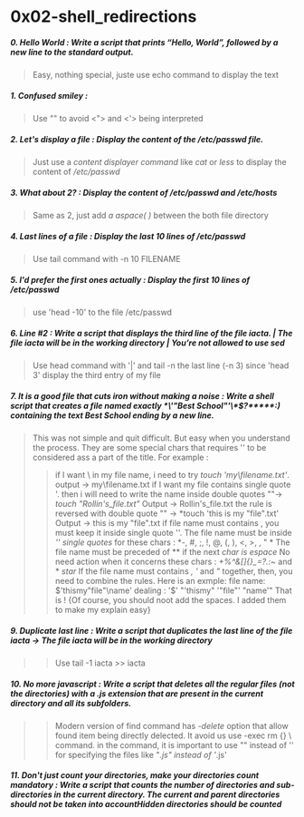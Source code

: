 # 0x02-shell_redirections

##### 0. Hello World :  Write a script that prints “Hello, World”, followed by a new line to the standard output.
> Easy, nothing special, juste use echo command to display the text

##### 1. Confused smiley :
> Use "" to avoid <"> and <'> being interpreted

##### 2. Let's display a file : Display the content of the /etc/passwd file.
> Just use a *content displayer command* like *cat* or *less* to display the content of */etc/passwd*

##### 3. What about 2? : Display the content of /etc/passwd and /etc/hosts
> Same as 2, just add  *a aspace( )* between the both file directory

##### 4. Last lines of a file : Display the last 10 lines of /etc/passwd
> Use tail command with -n 10 FILENAME

##### 5. I'd prefer the first ones actually : Display the first 10 lines of /etc/passwd
>use 'head -10' to the file /etc/passwd

##### 6. Line #2  : Write a script that displays the third line of the file iacta. | The file iacta will be in the working directory | You’re not allowed to use sed
> Use head command with '|' and tail -n the last line (-n 3) since 'head 3' display the third entry of my file
##### 7. It is a good file that cuts iron without making a noise : Write a shell script that creates a file named exactly \*\\'"Best School"\'\\*$\?\*\*\*\*\*:) containing the text Best School ending by a new line.
> This was not simple and quit difficult. But easy when you understand the process. 
> They are some special chars that requires '' to be considered ass a part of the title. For example : 
>> if I want \ in my file name, i need to try *touch 'my\filename.txt'*. output -> my\filename.txt 
>> if I want my file contains single quote '. then i will need to write the name inside double quotes ""->  *touch "Rollin's_file.txt"* Output -> Rollin's_file.txt
>> the rule is reversed with double quote "" -> *touch 'this is my "file".txt' Output -> this is my "file".txt
>> if file name must contains \, you must keep it inside single quote ''. 
>> The file name must be inside *'' single quotes* for these chars : *-, #, ;, !, @, (, ), <, >, \, " *
>> The file name must be preceded of *\* if the next *char is espace*
>> No need action when it concerns these chars : *+%^&[]{}_=?.:~* and * *star*
>> If the file name must contains *, '* and *"* together, then, you need to combine the rules. Here is an exmple:
>> file name: $'thismy"file"\name'
>> dealing : '$' "'thismy" '"file"\' "name'"
>> That is ! {Of course, you should noot add the spaces. I added them to make my explain easy}

##### 9. Duplicate last line : Write a script that duplicates the last line of the file iacta -> The file iacta will be in the working directory
>> Use tail -1 iacta >> iacta

##### 10. No more javascript : Write a script that deletes all the regular files (not the directories) with a .js extension that are present in the current directory and all its subfolders.
>> Modern version of find command has *-delete* option that allow found item being directly delected. It avoid us use -exec rm {} \ command. in the command, it is important to use "" instead of '' for specifying the files like "*.js" instead of '*.js'

##### 11. Don't just count your directories, make your directories count mandatory : Write a script that counts the number of directories and sub-directories in the current directory.    The current and parent directories should not be taken into accountHidden directories should be counted
